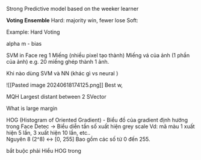 Strong Predictive model based on the weeker learner

**Voting Ensemble**
Hard: majority win, fewer lose
Soft: 

Example:
Hard Voting

alpha m - bias

SVM in Face reg
1 Miếng (nhiều pixel tạo thành)
Miếng vá của ảnh (1 phần của ảnh) e.g. 20 miếng ghép thành 1 ảnh. 


Khi nào dùng SVM và NN (khác gì vs neural )


![[Pasted image 20240618174125.png]]
Best w, 


MQH 
Largest distant between 2 SVector

What is large margin

HOG (Histogram of Oriented Gradient) - Biểu đồ của gradient định hướng
trong Face Detec -> Biểu diễn tần số xuất hiện grey scale 
	Vd: mã màu 1 xuất hiện 5 lần, 3 xuất hiện 10 lần, etc..  
Nguyên 8 (2^8) <-> [0, 255]
Bao gồm các số từ 0 đến 255. 

bắt buộc phải Hiểu HOG trong 